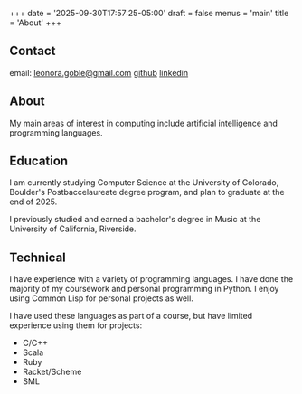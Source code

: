 +++
date = '2025-09-30T17:57:25-05:00'
draft = false
menus = 'main'
title = 'About'
+++

## Contact
email: leonora.goble@gmail.com
[github](https://github.com/leonorae)
[linkedin](https://www.linkedin.com/in/leonora-goble-109b8a324/)

## About
My main areas of interest in computing include artificial intelligence and programming languages.

## Education
I am currently studying Computer Science at the University of Colorado, Boulder's Postbaccelaureate degree program, and plan to graduate at the end of 2025.

I previously studied and earned a bachelor's degree in Music at the University of California, Riverside.

## Technical
I have experience with a variety of programming languages. I have done the majority of my coursework and personal programming in Python. I enjoy using Common Lisp for personal projects as well.

I have used these languages as part of a course, but have limited experience using them for projects:
- C/C++
- Scala
- Ruby
- Racket/Scheme
- SML
